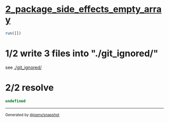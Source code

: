 # [2_package_side_effects_empty_array](../../package_side_effects_update_2.test.mjs#L43)

```js
run([])
```

# 1/2 write 3 files into "./git_ignored/"

see [./git_ignored/](./git_ignored/)

# 2/2 resolve

```js
undefined
```

---

<sub>
  Generated by <a href="https://github.com/jsenv/core/tree/main/packages/independent/snapshot">@jsenv/snapshot</a>
</sub>
